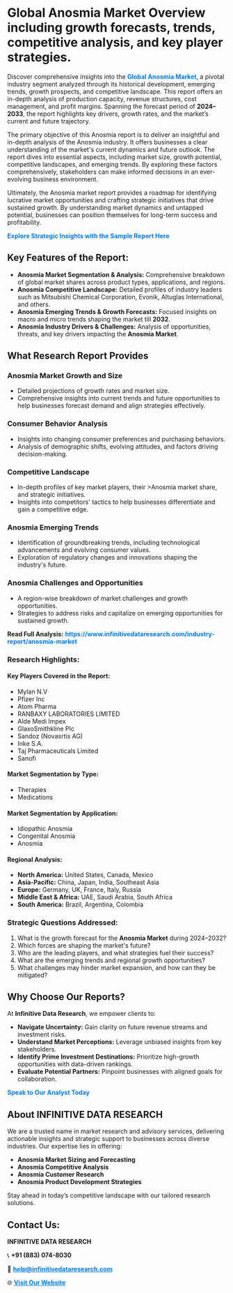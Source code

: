 <h1>Global Anosmia Market Overview including growth forecasts, trends, competitive analysis, and key player strategies.</h1>
<p>
Discover comprehensive insights into the 
<a href="https://www.infinitivedataresearch.com/industry-report/anosmia-market" rel="dofollow" style="color: #007BFF; text-decoration: none;"><strong>Global Anosmia Market</strong></a>, a pivotal industry segment analyzed through its historical development, emerging trends, growth prospects, and competitive landscape. This report offers an in-depth analysis of production capacity, revenue structures, cost management, and profit margins. Spanning the forecast period of <strong>2024–2033</strong>, the report highlights key drivers, growth rates, and the market’s current and future trajectory.
</p>
<p>
The primary objective of this Anosmia report is to deliver an insightful and in-depth analysis of the Anosmia industry. It offers businesses a clear understanding of the market's current dynamics and future outlook. The report dives into essential aspects, including market size, growth potential, competitive landscapes, and emerging trends. By exploring these factors comprehensively, stakeholders can make informed decisions in an ever-evolving business environment.
</p>
<p>
Ultimately, the Anosmia market report provides a roadmap for identifying lucrative market opportunities and crafting strategic initiatives that drive sustained growth. By understanding market dynamics and untapped potential, businesses can position themselves for long-term success and profitability.
</p>
<p>
<a href="https://www.infinitivedataresearch.com/request-sample/reportId=112022" style="color: #007BFF; text-decoration: none;"><strong>Explore Strategic Insights with the Sample Report Here</strong></a>
</p>

<h2>Key Features of the Report:</h2>
<ul>
<li><strong>Anosmia Market Segmentation & Analysis:</strong> Comprehensive breakdown of global market shares across product types, applications, and regions.</li>
<li><strong>Anosmia Competitive Landscape:</strong> Detailed profiles of industry leaders such as Mitsubishi Chemical Corporation, Evonik, Altuglas International, and others.</li>
<li><strong>Anosmia Emerging Trends & Growth Forecasts:</strong> Focused insights on macro and micro trends shaping the market till <strong>2032</strong>.</li>
<li><strong>Anosmia Industry Drivers & Challenges:</strong> Analysis of opportunities, threats, and key drivers impacting the <strong>Anosmia Market</strong>.</li>
</ul>

<h2>What Research Report Provides</h2>
<h3>Anosmia Market Growth and Size</h3>
<ul>
<li>Detailed projections of growth rates and market size.</li>
<li>Comprehensive insights into current trends and future opportunities to help businesses forecast demand and align strategies effectively.</li>
</ul>

<h3>Consumer Behavior Analysis</h3>
<ul>
<li>Insights into changing consumer preferences and purchasing behaviors.</li>
<li>Analysis of demographic shifts, evolving attitudes, and factors driving decision-making.</li>
</ul>

<h3>Competitive Landscape</h3>
<ul>
<li>In-depth profiles of key market players, their >Anosmia market share, and strategic initiatives.</li>
<li>Insights into competitors' tactics to help businesses differentiate and gain a competitive edge.</li>
</ul>

<h3>Anosmia Emerging Trends</h3>
<ul>
<li>Identification of groundbreaking trends, including technological advancements and evolving consumer values.</li>
<li>Exploration of regulatory changes and innovations shaping the industry's future.</li>
</ul>

<h3>Anosmia Challenges and Opportunities</h3>
<ul>
<li>A region-wise breakdown of market challenges and growth opportunities.</li>
<li>Strategies to address risks and capitalize on emerging opportunities for sustained growth.</li>
</ul>
<p><strong>Read Full Analysis:</strong> <a href="https://www.infinitivedataresearch.com/industry-report/anosmia-market" rel="dofollow" style="color: #007BFF; text-decoration: none;"><strong>https://www.infinitivedataresearch.com/industry-report/anosmia-market</strong></a></p>
<h3>Research Highlights:</h3>
<h4>Key Players Covered in the Report:</h4>
<ul><li>Mylan N.V</li><li>Pfizer Inc</li><li>Atom Pharma</li><li>RANBAXY LABORATORIES LIMITED</li><li>Alde Medi Impex</li><li>GlaxoSmithkline Plc</li><li>Sandoz (Novasrtis AG)</li><li>Inke S.A.</li><li>Taj Pharmaceuticals Limited</li><li>Sanofi</li></ul>
<h4>Market Segmentation by Type:</h4>
<ul><li>Therapies</li><li>Medications</li></ul>
<h4>Market Segmentation by Application:</h4>
<ul><li>Idiopathic Anosmia</li><li>Congenital Anosmia</li><li>Anosmia</li></ul>

<h4>Regional Analysis:</h4>
<ul>
<li><strong>North America:</strong> United States, Canada, Mexico</li>
<li><strong>Asia-Pacific:</strong> China, Japan, India, Southeast Asia</li>
<li><strong>Europe:</strong> Germany, UK, France, Italy, Russia</li>
<li><strong>Middle East & Africa:</strong> UAE, Saudi Arabia, South Africa</li>
<li><strong>South America:</strong> Brazil, Argentina, Colombia</li>
</ul>

<h3>Strategic Questions Addressed:</h3>
<ol>
<li>What is the growth forecast for the <strong>Anosmia Market</strong> during 2024–2032?</li>
<li>Which forces are shaping the market's future?</li>
<li>Who are the leading players, and what strategies fuel their success?</li>
<li>What are the emerging trends and regional growth opportunities?</li>
<li>What challenges may hinder market expansion, and how can they be mitigated?</li>
</ol>

<h2>Why Choose Our Reports?</h2>
<p>At <strong>Infinitive Data Research</strong>, we empower clients to:</p>
<ul>
<li><strong>Navigate Uncertainty:</strong> Gain clarity on future revenue streams and investment risks.</li>
<li><strong>Understand Market Perceptions:</strong> Leverage unbiased insights from key stakeholders.</li>
<li><strong>Identify Prime Investment Destinations:</strong> Prioritize high-growth opportunities with data-driven rankings.</li>
<li><strong>Evaluate Potential Partners:</strong> Pinpoint businesses with aligned goals for collaboration.</li>
</ul>
<p><a href="https://www.infinitivedataresearch.com/industry-report/anosmia-market" rel="dofollow" style="color: #007BFF; text-decoration: none;"><strong>Speak to Our Analyst Today</strong></a></p>

<h2>About INFINITIVE DATA RESEARCH</h2>
<p>We are a trusted name in market research and advisory services, delivering actionable insights and strategic support to businesses across diverse industries. Our expertise lies in offering:</p>
<ul>
<li><strong>Anosmia Market Sizing and Forecasting</strong></li>
<li><strong>Anosmia Competitive Analysis</strong></li>
<li><strong>Anosmia Customer Research</strong></li>
<li><strong>Anosmia Product Development Strategies</strong></li>
</ul>
<p>Stay ahead in today’s competitive landscape with our tailored research solutions.</p>

<h2>Contact Us:</h2>
<p><strong>INFINITIVE DATA RESEARCH</strong></p>
<p>📞 <strong>+91 (883) 074-8030</strong></p>
<p>📧 <strong><a href="mailto:help@infinitivedataresearch.com" style="color: #007BFF;">help@infinitivedataresearch.com</a></strong></p>
<p>🌐 <strong><a href="https://www.infinitivedataresearch.com" rel="dofollow" style="color: #007BFF;">Visit Our Website</a></strong></p>